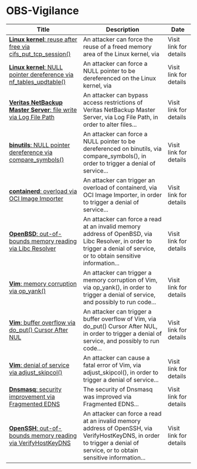 

# OBS-Vigilance

 |Title|Description|Date|
 |---|---|---|
 |[<a href="https://vigilance.fr/vulnerability/Linux-kernel-reuse-after-free-via-cifs-put-tcp-session-40801" class="noirorange"><b>Linux kernel</b>: reuse after free via cifs_put_tcp_session()</a>](https://vigilance.fr/vulnerability/Linux-kernel-reuse-after-free-via-cifs-put-tcp-session-40801)|An attacker can force the reuse of a freed memory area of the Linux kernel, via |Visit link for details|
 |[<a href="https://vigilance.fr/vulnerability/Linux-kernel-NULL-pointer-dereference-via-nf-tables-updtable-40800" class="noirorange"><b>Linux kernel</b>: NULL pointer dereference via nf_tables_updtable()</a>](https://vigilance.fr/vulnerability/Linux-kernel-NULL-pointer-dereference-via-nf-tables-updtable-40800)|An attacker can force a NULL pointer to be dereferenced on the Linux kernel, via |Visit link for details|
 |[<a href="https://vigilance.fr/vulnerability/Veritas-NetBackup-Master-Server-file-write-via-Log-File-Path-40799" class="noirorange"><b>Veritas NetBackup Master Server</b>: file write via Log File Path</a>](https://vigilance.fr/vulnerability/Veritas-NetBackup-Master-Server-file-write-via-Log-File-Path-40799)|An attacker can bypass access restrictions of Veritas NetBackup Master Server, via Log File Path, in order to alter files...|Visit link for details|
 |[<a href="https://vigilance.fr/vulnerability/binutils-NULL-pointer-dereference-via-compare-symbols-40798" class="noirorange"><b>binutils</b>: NULL pointer dereference via compare_symbols()</a>](https://vigilance.fr/vulnerability/binutils-NULL-pointer-dereference-via-compare-symbols-40798)|An attacker can force a NULL pointer to be dereferenced on binutils, via compare_symbols(), in order to trigger a denial of service...|Visit link for details|
 |[<a href="https://vigilance.fr/vulnerability/containerd-overload-via-OCI-Image-Importer-40797" class="noirorange"><b>containerd</b>: overload via OCI Image Importer</a>](https://vigilance.fr/vulnerability/containerd-overload-via-OCI-Image-Importer-40797)|An attacker can trigger an overload of containerd, via OCI Image Importer, in order to trigger a denial of service...|Visit link for details|
 |[<a href="https://vigilance.fr/vulnerability/OpenBSD-out-of-bounds-memory-reading-via-Libc-Resolver-40796" class="noirorange"><b>OpenBSD</b>: out-of-bounds memory reading via Libc Resolver</a>](https://vigilance.fr/vulnerability/OpenBSD-out-of-bounds-memory-reading-via-Libc-Resolver-40796)|An attacker can force a read at an invalid memory address of OpenBSD, via Libc Resolver, in order to trigger a denial of service, or to obtain sensitive information...|Visit link for details|
 |[<a href="https://vigilance.fr/vulnerability/Vim-memory-corruption-via-op-yank-40795" class="noirorange"><b>Vim</b>: memory corruption via op_yank()</a>](https://vigilance.fr/vulnerability/Vim-memory-corruption-via-op-yank-40795)|An attacker can trigger a memory corruption of Vim, via op_yank(), in order to trigger a denial of service, and possibly to run code...|Visit link for details|
 |[<a href="https://vigilance.fr/vulnerability/Vim-buffer-overflow-via-do-put-Cursor-After-NUL-40794" class="noirorange"><b>Vim</b>: buffer overflow via do_put() Cursor After NUL</a>](https://vigilance.fr/vulnerability/Vim-buffer-overflow-via-do-put-Cursor-After-NUL-40794)|An attacker can trigger a buffer overflow of Vim, via do_put() Cursor After NUL, in order to trigger a denial of service, and possibly to run code...|Visit link for details|
 |[<a href="https://vigilance.fr/vulnerability/Vim-denial-of-service-via-adjust-skipcol-40793" class="noirorange"><b>Vim</b>: denial of service via adjust_skipcol()</a>](https://vigilance.fr/vulnerability/Vim-denial-of-service-via-adjust-skipcol-40793)|An attacker can cause a fatal error of Vim, via adjust_skipcol(), in order to trigger a denial of service...|Visit link for details|
 |[<a href="https://vigilance.fr/vulnerability/Dnsmasq-security-improvement-via-Fragmented-EDNS-40792" class="noirorange"><b>Dnsmasq</b>: security improvement via Fragmented EDNS</a>](https://vigilance.fr/vulnerability/Dnsmasq-security-improvement-via-Fragmented-EDNS-40792)|The security of Dnsmasq was improved via Fragmented EDNS...|Visit link for details|
 |[<a href="https://vigilance.fr/vulnerability/OpenSSH-out-of-bounds-memory-reading-via-VerifyHostKeyDNS-40791" class="noirorange"><b>OpenSSH</b>: out-of-bounds memory reading via VerifyHostKeyDNS</a>](https://vigilance.fr/vulnerability/OpenSSH-out-of-bounds-memory-reading-via-VerifyHostKeyDNS-40791)|An attacker can force a read at an invalid memory address of OpenSSH, via VerifyHostKeyDNS, in order to trigger a denial of service, or to obtain sensitive information...|Visit link for details|
 